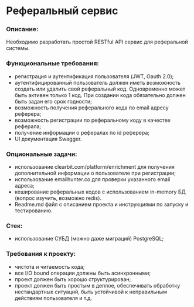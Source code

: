 # Реферальный сервис

### Описание:
Необходимо разработать простой RESTful API сервис для реферальной системы.

### Функциональные требования:
* регистрация и аутентификация пользователя (JWT, Oauth 2.0);
* аутентифицированный пользователь должен иметь возможность создать или удалить свой реферальный код. Одновременно может быть активен только 1 код. При создании кода обязательно должен быть задан его срок годности;
* возможность получения реферального кода по email адресу реферера;
* возможность регистрации по реферальному коду в качестве реферала;	
* получение информации о рефералах по id реферера;
* UI документация Swagger.

### Опциональные задачи:
* использование clearbit.com/platform/enrichment для получения дополнительной информации о пользователе при регистрации;
* использование emailhunter.co для проверки указанного email адреса;
* кеширование реферальных кодов с использованием in-memory БД (вопрос изучить, возможно redis). 
* Readme.md файл с описанием проекта и инструкциями по запуску и тестированию.

### Стек:
* использование СУБД (можно даже миграций) PostgreSQL;

### Требования к проекту:
* чистота и читаемость кода;
* все I/O bound операции должны быть асинхронными;
* проект должен быть хорошо структурирован;
* проект должен быть простым в деплое, обеспечивать обработку нестандартных ситуаций, быть устойчивой к неправильным действиям пользователя и т.д.
